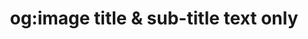 ---
layout: og-image
title: "og:image title & sub-title text only"
subTitle: "this this has a portrait background image"
dark: true
color: "one"
background: true
image:
  half: true
  right: true
  y: -250
  url: "https://live.staticflickr.com/65535/53699364060_f1c7cd27b3_z.jpg"
url: true
---